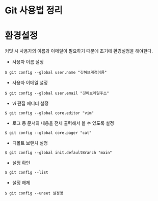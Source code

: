 # Git 사용법 정리


# 환경설정

커밋 시 사용자의 이름과 이메일이 필요하기 때문에 초기에 환경설정을 해야한다.

* 사용자 이름 설정

```
$ git config --global user.name "깃허브계정이름"
```
* 사용자 이메일 설정

```
$ git config --global user.email "깃허브메일주소"
```
  
* vi 편집 에디터 설정

```
$ git config --global core.editor "vim"
```

* 로그 등 문서의 내용을 전체 출력해서 볼 수 있도록 설정

```
$ git config --global core.pager "cat"
```

* 디폴트 브랜치 설정

```
$ git config --global init.defaultBranch "main"
```

* 설정 확인

```
$ git config --list
```

* 설정 해제

```
$ git config --unset 설정명
```  
